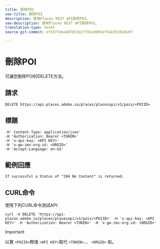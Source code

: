 ```yaml
---
title: 刪除POI
seo-title: 刪除POI
description: 使用Places REST API刪除POI。
seo-description: 使用Places REST API刪除POI。
translation-type: tm+mt
source-git-commit: ef3d77eba407013e1f701ed001ef9ab7b3818e07

---
```



# 刪除POI

可讓您刪除POI的DELETE方法。

## 請求

```text
DELETE https://api-places.adobe.io/places/placesapi/v1/pois/<POIID>
```

## 標題

```text
-H' Content-Type: application/json'  
-H 'Authorization: Bearer <TOKEN>'  
-H 'x-api-key: <API KEY>'  
-H 'x-gw-ims-org-id: <ORGID>'  
-H 'Accept-Language: en-US'
```

## 範例回應

```text
If successful a Status of "204 No Content" is returned.
```

## CURL命令

使用下列CURL命令測試API:

```text
curl -X DELETE 'https://api-places.adobe.io/places/placesapi/v1/pois/<POIID>' -H 'x-api-key: <API KEY>' -H 'Authorization: Bearer <TOKEN>' -H 'x-gw-ims-org-id: <ORGID>'
```

>[!IMPORTANT]
>
>以實 `<POIID>`際值 `<API KEY>`取代 `<TOKEN>`、、 `<ORGID>` 和。

